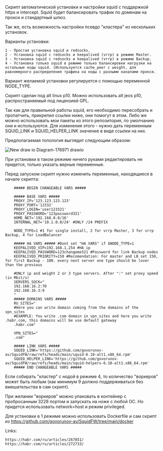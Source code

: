 Скрипт автоматической установки и настройки squid с поддержкой https и intercept. Squid будет балансировать трафик по доменам на прокси и стандартный шлюз.

Так же, есть возможность настройки псевдо "кластера" из нескольких установок.

Варианты установки:

    1 - Простая установка squid и redsocks.
    2 - Установка squid с redsocks и keepalived (vrrp) в режиме Master.
    3 - Установка squid с redsocks и keepalived (vrrp) в режиме Backup.
    4 - Установка только squid в режиме только балансировки нагрузки на остальные ноды squid. (Используется cache_peer с weight, для равномерного распределения трафика на ноды с разными каналами прокси.
  
Вариант желаемой установки регулируется с помощью переменной NODE_TYPE.

Скрипт сделан под alt linux p10. Можно использовать alt jeos p10, распространяемый под лицензией GPL.

Так как для правильной работы squid, его необходимо пересобрать и пропатчить, прикрепил ссылки ниже, они помогут в этом. Либо же можно использовать мои пакеты из этого репозитория, по умолчанию они и используются. Для изменения этого - нужно дать переменным SQUID_LINK и SQUID_HELPER_LINK значение в виде ссылки на них.


Предполагаемая топология выглядит следующим образом:

![New draw io Diagram-176971 drawio](https://github.com/user-attachments/assets/b743adc7-8765-4ebb-ad82-aef79da37313)


При установки в таком режиме ничего руками редактировать не придется, только указать верные переменные.

Перед запуском скрипт нужно изменить переменные, находящиеся в начале скрипта:

        ##### BEGIN CHANGEABLE VARS #####
        
        ##### BASE VARS #####
        PROXY_IP='123.123.123.123'
        PROXY_PORT='12332'
        PROXY_LOGIN='user123321'
        PROXY_PASSWORD='123password321'
        HOME_NET='192.168.0.0/16'
        INTERNAL_NET='10.1.0.0/24' #ONLY /24 PREFIX
        
        NODE_TYPE=1 #1 for single install, 2 for vrrp Master, 3 for vrrp Backup, 4 for LoadBalancer
        
        ##### HA VARS ##### #Dont set "HA VARS" if $NODE_TYPE=1
        KEEPALIVED_VIP=192.168.1.254 #HA ip
        KEEPALIVED_PASSWORD=123changeme321 #Password for link Backup nodes
        KEEPALIVED_PRIORITY=150 #Recomendation: For master and LB set 150, for first Backup - 100. every next server one type should be lover than the previous
        
        #ONLY ip and weight 2 or 3 type servers. After ":" set proxy speed (in Mbit/s)
        SERVERS_SOCK="
        192.168.16.2:70
        192.168.16.3:9
        "
        ##### DOMAINS VARS #####
        RU_SITES="
        #Here you can write domain coming from the domains of the vpn_sites
        #EXAMPLE: You write .com domain in vpn_sites and here you write .habr.com, this domains will be use default gateway
        .habr.com"
        
        VPN_SITES="
        .com"
        
        ##### LINK VARS #####
        SQUID_LINK='https://github.com/govorunov-av/SquidFW/raw/refs/heads/main/squid-6.10-alt1.x86_64.rpm'
        SQUID_HELPER_LINK='https://github.com/govorunov-av/SquidFW/raw/refs/heads/main/squid-helpers-6.10-alt1.x86_64.rpm'
        ##### END CHANGEABLE VARS #####

Если собирать "кластер" с нодой в режиме 4, то количество "воркеров" может быть любым (как минимум 9 должно поддерживаться без вмешательства в сам скрипт).

При желании "воркеров" можно упаковать в контейнер с пробросанным 3228 портом и запускать на ноже с любой ОС. Но придется использовать network=host и режим privileged. 

Для установки в 1 режиме можно использовать Dockerfile и сам скрипт из https://github.com/govorunov-av/SquidFW/tree/main/docker


Links:

    https://habr.com/ru/articles/267851/
    https://habr.com/ru/articles/272733/
